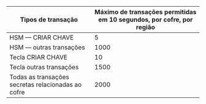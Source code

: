 
| Tipos de transação | Máximo de transações permitidas em 10 segundos, por cofre, por região
--- | ---
| HSM — CRIAR CHAVE | 5
| HSM — outras transações | 1000
| Tecla CRIAR CHAVE | 10
| Tecla outras transações | 1500
| Todas as transações secretas relacionadas ao cofre | 2000
 
 

<!---HONumber=August15_HO6-->